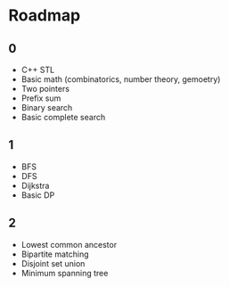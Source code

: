 # Roadmap

## 0
  - C++ STL
  - Basic math (combinatorics, number theory, gemoetry)
  - Two pointers
  - Prefix sum
  - Binary search
  - Basic complete search

## 1 
  - BFS
  - DFS
  - Dijkstra
  - Basic DP

## 2
  - Lowest common ancestor
  - Bipartite matching
  - Disjoint set union
  - Minimum spanning tree

  
